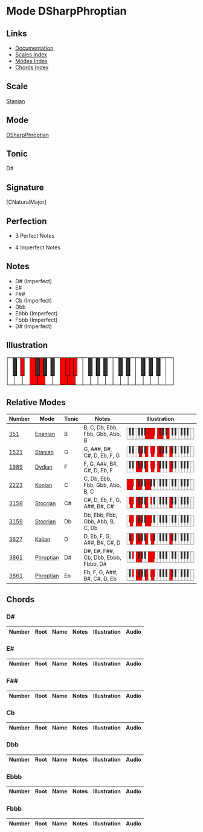 # Mode DSharpPhroptian

## Links

- [Documentation](index.md)
- [Scales Index](Scales.md)
- [Modes Index](Modes.md)
- [Chords Index](Chords.md)

## Scale

[Stanian](ScaleStanian.md)

## Mode

[DSharpPhroptian](ModeDSharpPhroptian.md)

## Tonic

D#

## Signature

[CNaturalMajor]

## Perfection

 - 3 Perfect Notes

 - 4 Imperfect Notes

## Notes

- D# (Imperfect)
- E#
- F##
- Cb (Imperfect)
- Dbb
- Ebbb (Imperfect)
- Fbbb (Imperfect)
- D# (Imperfect)

## Illustration

![DSharpPhroptian](ModeDSharpPhroptian.png)

## Relative Modes

| Number | Mode | Tonic | Notes | Illustration |
|--------|------|-------|-------|--------------|
| [351](https://ianring.com/musictheory/scales/351) | [Epanian](ModeEpanian.md) | B | B, C, Db, Ebb, Fbb, Gbb, Abb, B | ![BNaturalEpanian](ModeBNaturalEpanian.png) |
| [1521](https://ianring.com/musictheory/scales/1521) | [Stanian](ModeStanian.md) | G | G, A##, B#, C#, D, Eb, F, G | ![GNaturalStanian](ModeGNaturalStanian.png) |
| [1989](https://ianring.com/musictheory/scales/1989) | [Dydian](ModeDydian.md) | F | F, G, A##, B#, C#, D, Eb, F | ![FNaturalDydian](ModeFNaturalDydian.png) |
| [2223](https://ianring.com/musictheory/scales/2223) | [Konian](ModeKonian.md) | C | C, Db, Ebb, Fbb, Gbb, Abb, B, C | ![CNaturalKonian](ModeCNaturalKonian.png) |
| [3159](https://ianring.com/musictheory/scales/3159) | [Stocrian](ModeStocrian.md) | C# | C#, D, Eb, F, G, A##, B#, C# | ![CSharpStocrian](ModeCSharpStocrian.png) |
| [3159](https://ianring.com/musictheory/scales/3159) | [Stocrian](ModeStocrian.md) | Db | Db, Ebb, Fbb, Gbb, Abb, B, C, Db | ![DFlatStocrian](ModeDFlatStocrian.png) |
| [3627](https://ianring.com/musictheory/scales/3627) | [Kalian](ModeKalian.md) | D | D, Eb, F, G, A##, B#, C#, D | ![DNaturalKalian](ModeDNaturalKalian.png) |
| [3861](https://ianring.com/musictheory/scales/3861) | [Phroptian](ModePhroptian.md) | D# | D#, E#, F##, Cb, Dbb, Ebbb, Fbbb, D# | ![DSharpPhroptian](ModeDSharpPhroptian.png) |
| [3861](https://ianring.com/musictheory/scales/3861) | [Phroptian](ModePhroptian.md) | Eb | Eb, F, G, A##, B#, C#, D, Eb | ![EFlatPhroptian](ModeEFlatPhroptian.png) |

## Chords

### D#

| Number | Root | Name | Notes | Illustration | Audio |
|--------|------|------|-------|--------------|-------|

### E#

| Number | Root | Name | Notes | Illustration | Audio |
|--------|------|------|-------|--------------|-------|

### F##

| Number | Root | Name | Notes | Illustration | Audio |
|--------|------|------|-------|--------------|-------|

### Cb

| Number | Root | Name | Notes | Illustration | Audio |
|--------|------|------|-------|--------------|-------|

### Dbb

| Number | Root | Name | Notes | Illustration | Audio |
|--------|------|------|-------|--------------|-------|

### Ebbb

| Number | Root | Name | Notes | Illustration | Audio |
|--------|------|------|-------|--------------|-------|

### Fbbb

| Number | Root | Name | Notes | Illustration | Audio |
|--------|------|------|-------|--------------|-------|

